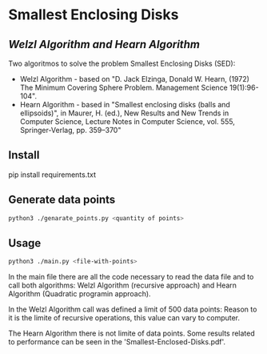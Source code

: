 # Smallest Enclosing Disks
## _Welzl Algorithm and Hearn Algorithm_

Two algoritmos to solve the problem Smallest Enclosing Disks (SED):
- Welzl Algorithm - based on "D. Jack Elzinga, Donald W. Hearn, (1972) The Minimum Covering Sphere Problem. Management Science 19(1):96-104".
- Hearn Algorithm - based in "Smallest enclosing disks (balls and ellipsoids)", in Maurer, H. (ed.), New Results and New Trends in Computer Science, Lecture Notes in Computer Science, vol. 555, Springer-Verlag, pp. 359–370"

## Install
pip install requirements.txt



## Generate data points
```sh
python3 ./genarate_points.py <quantity of points>
```

## Usage
```sh
python3 ./main.py <file-with-points>
```


In the main file there are all the code necessary to read the data file and to call both algorithms: Welzl Algorithm (recursive approach) and Hearn Algorithm (Quadratic programin approach).

In the Welzl Algorithm call was defined a limit of 500 data points:
Reason to it is the limite of recursive operations, this value can vary to computer.

The Hearn Algorithm there is not limite of data points.
Some results related to performance can be seen in the 'Smallest-Enclosed-Disks.pdf'. 

